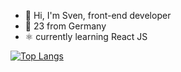 - 👋 Hi, I'm Sven, front-end developer
- 🌱 23 from Germany 
- :atom_symbol: currently learning React JS


[![Top Langs](https://github-readme-stats.vercel.app/api/top-langs/?username=svenrisse)](https://github.com/svenrisse/github-readme-stats)
<!--
**svenrisse/svenrisse** is a ✨ _special_ ✨ repository because its `README.md` (this file) appears on your GitHub profile.

Here are some ideas to get you started:

- 🔭 I’m currently working on ...
- 🌱 I’m currently learning ...
- 👯 I’m looking to collaborate on ...
- 🤔 I’m looking for help with ...
- 💬 Ask me about ...
- 📫 How to reach me: ...
- 😄 Pronouns: ...
- ⚡ Fun fact: ...
-->

